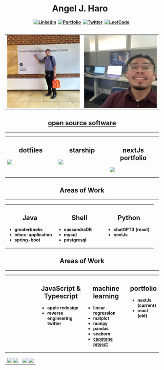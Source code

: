 <!-- START -->
<h1 align="center"><b> Angel J. Haro 
<img src="https://docs.google.com/uc?export=download&id=1JqFc6WL-cTtJBQgW9tusQAZhQ3H9hGae" alt="" height="25" >
<img src="https://docs.google.com/uc?export=download&id=1HsBpakQVutfOmxBcPbGpKdo_oGEoKJZT" alt="" height="35" >
</h1>
<!-- START  -->
<div align="center">
<a href="https://www.linkedin.com/in/aharoJ/"><img src="https://img.shields.io/badge/LinkedIn-000000?style=for-the-badge&logo=linkedin&logoColor=blue" alt="Linkedin" /></a>&nbsp;
<a href="https://aharoj.io"><img src="https://img.shields.io/badge/Portfolio-%23000000.svg?style=for-the-badge&logo=firefox&logoColor=pink" alt="Portfolio" /></a>&nbsp;
<a href="https://twitter.com/aharoJ"><img src="https://img.shields.io/badge/Twitter-000000?style=for-the-badge&logo=twitter&logoColor=blue" alt="Twitter" /></a>&nbsp;
<a href="https://leetcode.com/aharoJ/"><img src="https://img.shields.io/badge/LeetCode-000000?style=for-the-badge&logo=LeetCode&logoColor=#d16c06" alt="LeetCode" /></a>&nbsp;
</div>  
<br/>

<!-- # ~~~~~~~~~~~~~~~~~~~~~~~~~~~~~     .................................       ~~~~~~~~~~~~~~~~~~~~~~~~~~~~~~ # -->
<!-- START -->
<table>
  <tr>
    <td valign="top" width="50%">
      <img src="z/tfhrc_selfie.png" alt="Image 1 Description" />
    </td>
    <td valign="top" width="50%">
      <img src="z/workflow_selfie.png" alt="Image 2 Description" />
    </td>
  </tr>
</table>


<!-- # ~~~~~~~~~~~~~~~~~~~~~~~~~~~~~     .................................       ~~~~~~~~~~~~~~~~~~~~~~~~~~~~~~ # -->
<h2 align="center"> <a href="https://github.com/aharoJ/opensource"> open source software </a> </h2>

---

<!-- START -->
<table><tr><td valign="top" width="33%">
<h2 align="center"> <a> dotfiles </a> </h2>
<p align="center">
<a href="https://github.com/aharoJ/dotfiles">
  <img style="display: block; margin: 0 auto;" 
  width="full"
  src="https://github-readme-stats.vercel.app/api/pin/?username=aharoJ&repo=dotfiles&hide=jupyter%20notebook&theme=dracula" />
</a>
</p>


</td><td valign="top" width="33%">
<h2 align="center"> <a> starship </a> </h2>
<p align="center">
<a href="https://github.com/aharoJ/dot-starship">
  <img style="display: block; margin: 0 auto;" 
  src="https://github-readme-stats.vercel.app/api/pin/?username=aharoJ&repo=dot-starship&theme=dracula" />
</a>
</p>


</td><td valign="top" width="33%">
<h2 align="center"> <a> nextJs portfolio  </a> </h2>
<p align="center">
<a href="https://github.com/aharoJ/nextJs_portfolio">
  <img style="display: block; margin: 0 auto;" 
   src="https://github-readme-stats.vercel.app/api/pin/?username=aharoJ&repo=nextJs_portfolio&theme=dracula" />
</a>
</p>

</tr></tr></table> 
<!-- END -->
<!-- # ~~~~~~~~~~~~~~~~~~~~~~~~~~~~~     .................................       ~~~~~~~~~~~~~~~~~~~~~~~~~~~~~~ # -->





<!-- # ~~~~~~~~~~~~~~~~~~~~~~~~~~~~~     .................................       ~~~~~~~~~~~~~~~~~~~~~~~~~~~~~~ # -->
<h2 align="center"><a> Areas of Work </a> </h2>

---

<!-- START -->
<table><tr><td valign="top" width="33%">
<h2 align="center"> <a> Java </a> </h2>

- greaterbooks
- inbox-application
- spring-boot

</td><td valign="top" width="33%">
<h2 align="center"> <a> Shell </a> </h2>

- cassandraDB
- mysql
- postgresql

</td><td valign="top" width="33%">
<h2 align="center"> <a> Python </a> </h2>

- chatGPT3 (react)
- nextJs
</tr></tr></table> 
<!-- END -->
<!-- # ~~~~~~~~~~~~~~~~~~~~~~~~~~~~~     .................................       ~~~~~~~~~~~~~~~~~~~~~~~~~~~~~~ # -->




<!-- # ~~~~~~~~~~~~~~~~~~~~~~~~~~~~~     .................................       ~~~~~~~~~~~~~~~~~~~~~~~~~~~~~~ # -->
<h2 align="center"><a> Areas of Work </a> </h2>

---

<!-- START -->
<table><tr><td valign="top" width="33%">
</td><td valign="top" width="33%">
<h2 align="center"> <a> JavaScript & Typescript </a> </h2>

- apple redesign
- reverse engineering twitter

</td><td valign="top" width="33%">
<h2 align="center"> <a> machine learning  </h2>

- linear regression
- matplot
- numpy
- pandas
- seaborn
- [capstone project](https://github.com/aharoJ/machine-learning-jupyternotebook/blob/main/Projects/Capstone.ipynb)

</td><td valign="top" width="33%">
<h2 align="center"> <a> portfolio </a> </h2>

- nextJs (current)
- react (old)

</tr></tr></table> 
<!-- END -->
<!-- # ~~~~~~~~~~~~~~~~~~~~~~~~~~~~~     .................................       ~~~~~~~~~~~~~~~~~~~~~~~~~~~~~~ # -->


















<!-- START  -->
<div align="center">
<table><tr><td valign="top" width="50%">
<img src="https://github-readme-stats.vercel.app/api/top-langs/?username=aharoJ&layout=donut&theme=dracula" width="400" />
<img width="400" src="https://github-readme-activity-graph.vercel.app/graph?username=aharoJ&theme=rogue"/>
<!-- MID -->
</td><td valign="top" width="50%">
<img width="400" src="https://github-readme-stats.vercel.app/api?username=aharoJ&show_icons=true&theme=dracula" />
<img width="400" src="https://github-readme-streak-stats.herokuapp.com/?user=aharoJ&theme=dracula" />
</div>
<!-- END  -->











